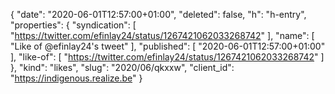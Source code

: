 {
  "date": "2020-06-01T12:57:00+01:00",
  "deleted": false,
  "h": "h-entry",
  "properties": {
    "syndication": [
      "https://twitter.com/efinlay24/status/1267421062033268742"
    ],
    "name": [
      "Like of @efinlay24's tweet"
    ],
    "published": [
      "2020-06-01T12:57:00+01:00"
    ],
    "like-of": [
      "https://twitter.com/efinlay24/status/1267421062033268742"
    ]
  },
  "kind": "likes",
  "slug": "2020/06/qkxxw",
  "client_id": "https://indigenous.realize.be"
}
